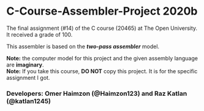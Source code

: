 # C-Course-Assembler-Project 2020b
The final assignment (#14) of the C course (20465) at The Open University.  
It received a grade of 100.

This assembler is based on the **_two-pass assembler_** model.

**Note:** the computer model for this project and the given assembly language are **imaginary**.  
**Note:** If you take this course, **DO NOT** copy this project. It is for the specific assignment I got.

### Developers: Omer Haimzon (@Haimzon123) and Raz Katlan (@katlan1245)
